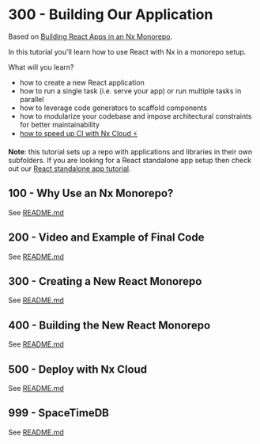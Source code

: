 # 300 - Building Our Application

Based on [Building React Apps in an Nx Monorepo](https://nx.dev/getting-started/tutorials/react-monorepo-tutorial).

In this tutorial you'll learn how to use React with Nx in a monorepo setup.

What will you learn?

- how to create a new React application
- how to run a single task (i.e. serve your app) or run multiple tasks in parallel
- how to leverage code generators to scaffold components
- how to modularize your codebase and impose architectural constraints for better maintainability
- [how to speed up CI with Nx Cloud ⚡](https://nx.dev/getting-started/tutorials/react-monorepo-tutorial#fast-ci)

**Note**:  this tutorial sets up a repo with applications and libraries in their own subfolders. If you are looking for a React standalone app setup then check out our [React standalone app tutorial](https://nx.dev/getting-started/tutorials/react-standalone-tutorial).

## 100 - Why Use an Nx Monorepo?

See [README.md](./100/README.md)

## 200 - Video and Example of Final Code

See [README.md](./200/README.md)

## 300 - Creating a New React Monorepo

See [README.md](./300/README.md)

## 400 - Building the New React Monorepo

See [README.md](./400/README.md)

## 500 - Deploy with Nx Cloud

See [README.md](./500/README.md)

## 999 - SpaceTimeDB

See [README.md](./999/README.md)
